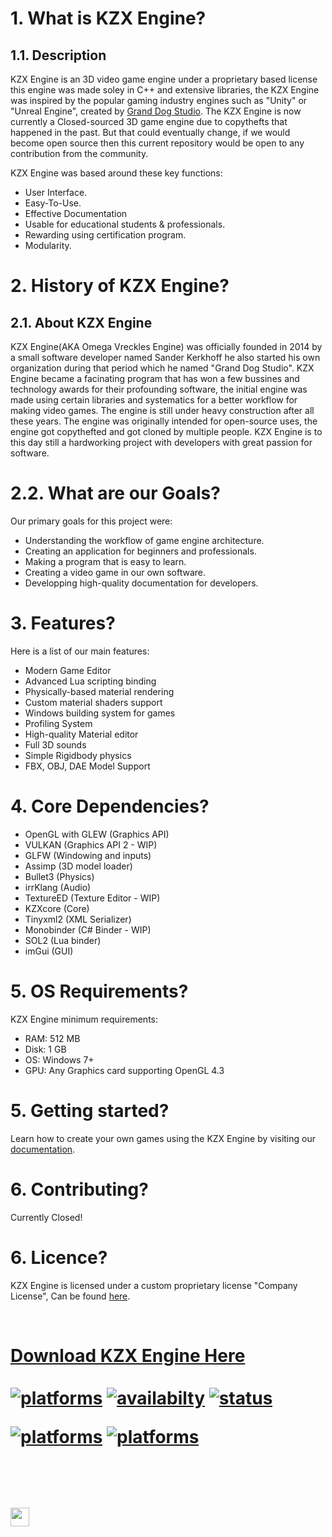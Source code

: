 <html>
  
<p align="center">
  
# 1. What is KZX Engine?
## 1.1. Description
KZX Engine is an 3D video game engine under a proprietary based license this engine was made soley in C++ and extensive libraries, the KZX Engine was inspired by the popular gaming industry engines such as "Unity" or "Unreal Engine", created by [Grand Dog Studio](https://www.granddogstudio.com/). The KZX Engine is now currently a Closed-sourced 3D game engine due to copythefts that happened in the past. But that could eventually change, if we would become open source then this current repository would be open to any contribution from the community.

KZX Engine was based around these key functions:
- User Interface.
- Easy-To-Use.
- Effective Documentation
- Usable for educational students & professionals.
- Rewarding using certification program.
- Modularity.

# 2. History of KZX Engine?
## 2.1. About KZX Engine
KZX Engine(AKA Omega Vreckles Engine) was officially founded in 2014 by a small software developer named Sander Kerkhoff he also started his own organization during that period which he named "Grand Dog Studio". KZX Engine became a facinating program that has won a few bussines and technology awards for their profounding software, the initial engine was made using certain libraries and systematics for a better workflow for making video games. The engine is still under heavy construction after all these years. The engine was originally intended for open-source uses, the engine got copythefted and got cloned by multiple people. KZX Engine is to this day still a hardworking project with developers with great passion for software.


# 2.2. What are our Goals?
Our primary goals for this project were:
- Understanding the workflow of game engine architecture.
- Creating an application for beginners and professionals.
- Making a program that is easy to learn.
- Creating a video game in our own software.
- Developping high-quality documentation for developers.


# 3. Features?
Here is a list of our main features:
- Modern Game Editor
- Advanced Lua scripting binding
- Physically-based material rendering
- Custom material shaders support
- Windows building system for games
- Profiling System
- High-quality Material editor
- Full 3D sounds
- Simple Rigidbody physics
- FBX, OBJ, DAE Model Support


# 4. Core Dependencies?
- OpenGL with GLEW (Graphics API)
- VULKAN (Graphics API 2 - WIP)
- GLFW (Windowing and inputs)
- Assimp (3D model loader)
- Bullet3 (Physics)
- irrKlang (Audio)
- TextureED (Texture Editor - WIP)
- KZXcore (Core)
- Tinyxml2 (XML Serializer)
- Monobinder (C# Binder - WIP)
- SOL2 (Lua binder)
- imGui (GUI)

# 5. OS Requirements?
KZX Engine minimum requirements:
- RAM: 512 MB
- Disk: 1 GB
- OS: Windows 7+
- GPU: Any Graphics card supporting OpenGL 4.3

# 5. Getting started?
Learn how to create your own games using the KZX Engine by visiting our [documentation](https://github.com/adriengivry/Overload/wiki).

# 6. Contributing?
Currently Closed!

# 6. Licence?
KZX Engine is licensed under a custom proprietary license "Company License", Can be found [here](https://www.kzxengine.com/KZX_Software_License__EULA.pdf).

<br/>
<a href="https://www.kzxengine.com"><h1>Download KZX Engine Here</1h></a>

<br/>
<br/>
<a href="#"><img alt="platforms" src="https://img.shields.io/badge/Version-4.0.2-sucess"/></a> <a href="#"><img alt="availabilty" src="https://img.shields.io/badge/Source%20Code-Unavailable-red"/></a> <a href="#"><img alt="status" src="https://img.shields.io/badge/Status-Released-green"/></a> 



<a href="https://kzxengine.com/KZX_Software_License__EULA.pdf"><img alt="platforms" src="https://img.shields.io/badge/License-Proprietary-orange"/></a>
<a href="#"><img alt="platforms" src="https://img.shields.io/badge/platforms-Windows-blue?style=flat-square"/></a>

<br/>
<br/>
<a href="https://discord.gg/jKDvv7s"><img src="https://img.shields.io/discord/622075717659656195.svg?label=&logo=discord&logoColor=ffffff&color=7389D8&labelColor=6A7EC2" height=30></img></a>
</p>

</html>
